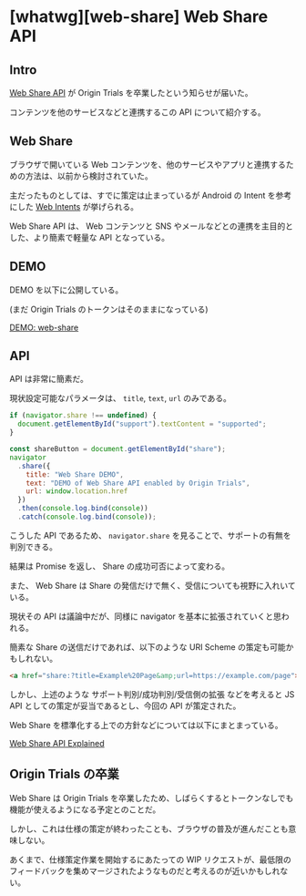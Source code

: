 # [whatwg][web-share] Web Share API

## Intro

[Web Share API](https://github.com/WICG/web-share) が Origin Trials を卒業したという知らせが届いた。

コンテンツを他のサービスなどと連携するこの API について紹介する。


## Web Share

ブラウザで開いている Web コンテンツを、他のサービスやアプリと連携するための方法は、以前から検討されていた。

主だったものとしては、すでに策定は止まっているが Android の Intent を参考にした [Web Intents](https://www.w3.org/TR/web-intents/) が挙げられる。

Web Share API は、 Web コンテンツと SNS やメールなどとの連携を主目的とした、より簡素で軽量な API となっている。


## DEMO

DEMO を以下に公開している。

(まだ Origin Trials のトークンはそのままになっている)

[DEMO: web-share](http://labs.jxck.io/web-share/)


## API

API は非常に簡素だ。

現状設定可能なパラメータは、 `title`, `text`, `url` のみである。


```js
if (navigator.share !== undefined) {
  document.getElementById("support").textContent = "supported";
}

const shareButton = document.getElementById("share");
navigator
  .share({
    title: "Web Share DEMO",
    text: "DEMO of Web Share API enabled by Origin Trials",
    url: window.location.href
  })
  .then(console.log.bind(console))
  .catch(console.log.bind(console));
```

こうした API であるため、 `navigator.share` を見ることで、サポートの有無を判別できる。

結果は Promise を返し、 Share の成功可否によって変わる。

また、 Web Share は Share の発信だけで無く、受信についても視野に入れいている。

現状その API は議論中だが、同様に navigator を基本に拡張されていくと思われる。

簡素な Share の送信だけであれば、以下のような URI Scheme の策定も可能かもしれない。


```html
<a href="share:?title=Example%20Page&amp;url=https://example.com/page">Share this</a>
```

しかし、上述のような サポート判別/成功判別/受信側の拡張 などを考えると JS API としての策定が妥当であるとし、今回の API が策定された。

Web Share を標準化する上での方針などについては以下にまとまっている。

[Web Share API Explained](https://github.com/WICG/web-share/blob/master/docs/explainer.md)


## Origin Trials の卒業

Web Share は Origin Trials を卒業したため、しばらくするとトークンなしでも機能が使えるようになる予定とのことだ。

しかし、これは仕様の策定が終わったことも、ブラウザの普及が進んだことも意味しない。

あくまで、仕様策定作業を開始するにあたっての WIP リクエストが、最低限のフィードバックを集めマージされたようなものだと考えるのが近いかもしれない。
